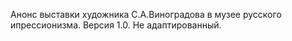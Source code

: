 Анонс выставки художника С.А.Виноградова в музее русского ипрессионизма. Версия 1.0. Не адаптированный.
